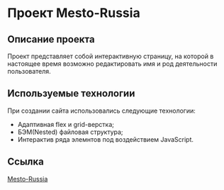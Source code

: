 # Проект Mesto-Russia

## **Описание проекта**

Проект представляет собой интерактивную страницу, на которой в настоящее время возможно редактировать имя и род деятельности пользователя.

## **Используемые технологии**

При создании сайта использовались следующие технологии:
* Адаптивная flex и grid-верстка;
* БЭМ(Nested) файловая структура;
* Интерактив ряда элемнтов под воздействием JavaScript.

## **Ссылка**

[Mesto-Russia](https://wadimsh.github.io/mesto-1//index.html)
